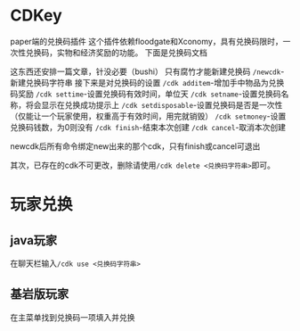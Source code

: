 # CDKey
paper端的兑换码插件
这个插件依赖floodgate和Xconomy，具有兑换码限时，一次性兑换码，实物和经济奖励的功能。
下面是兑换码文档

这东西还安排一篇文章，针没必要（bushi）
只有腐竹才能新建兑换码
`/newcdk`-新建兑换码字符串
接下来是对兑换码的设置
`/cdk additem`-增加手中物品为兑换码奖励
`/cdk settime`-设置兑换码有效时间，单位天
`/cdk setname`-设置兑换码名称，将会显示在兑换成功提示上
`/cdk setdisposable`-设置兑换码是否是一次性（仅能让一个玩家使用，权重高于有效时间，用完就销毁）
`/cdk setmoney`-设置兑换码钱数，为0则没有
`/cdk finish`-结束本次创建
`/cdk cancel`-取消本次创建

newcdk后所有命令绑定new出来的那个cdk，只有finish或cancel可退出

其次，已存在的cdk不可更改，删除请使用`/cdk delete <兑换码字符串>`即可。

# 玩家兑换
## java玩家
在聊天栏输入`/cdk use <兑换码字符串>`
## 基岩版玩家
在主菜单找到兑换码一项填入并兑换
